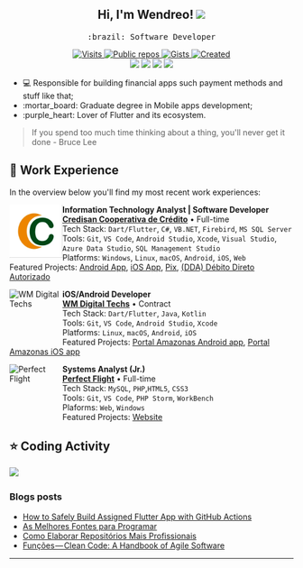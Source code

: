 <h2 align="center"> Hi, I'm Wendreo! <img src="https://media.giphy.com/media/hvRJCLFzcasrR4ia7z/giphy.gif" width="25px">
 <br/> </h2> 

<p align="center"> <samp>:brazil: Software Developer</p>
  
<p align="center">
 <a href="https://marketplace.visualstudio.com/items?itemName=wendreof.ufo">
  <img src="https://komarev.com/ghpvc/?username=wendreof" alt="Visits" />
 <img src="https://badges.pufler.dev/repos/wendreof" alt="Public repos" />
<img src="https://badges.pufler.dev/gists/wendreof" alt="Gists" />
  <img src="https://badges.pufler.dev/created/wendreof/wendreof" alt="Created" />
</div><br>
<a href="https://www.linkedin.com/in/wendreof/"><img src="https://img.shields.io/badge/linkedin-%230077B5.svg?&style=for-the-badge&logo=linkedin&logoColor=white"/></a>
<a href="https://instagram.com/wendreof"><img src="https://img.shields.io/badge/instagram-%23E4405F.svg?&style=for-the-badge&logo=instagram&logoColor=white"/></a>
<a href="https://www.twitch.tv/wendreof"/><img src="https://img.shields.io/badge/Twitch-9146FF?style=for-the-badge&logo=twitch&logoColor=white"/></a>
<a href="https://medium.com/@wendreof"><img src="https://img.shields.io/badge/Medium-%23000000.svg?style=for-the-badge&logo=Medium&logoColor=white"/></a>

<ul>
  <li>💻 Responsible for building financial apps such payment methods and stuff like that;</li>
  <li>:mortar_board: Graduate degree in Mobile apps development;</li>
  <li>:purple_heart: Lover of Flutter and its ecosystem.</li>
</ul>

> If you spend too much time thinking about a thing, you'll never get it done - Bruce Lee

## :briefcase: Work Experience
In the overview below you'll find my most recent work experiences:

[<img align="left" height="94px" width="94px" alt="Credisan Cooperativa de Crédito" src="images/logo.png"/>](https://portal.credisan.com.br/)

**Information Technology Analyst | Software Developer** \
[**Credisan Cooperativa de Crédito**](https://portal.credisan.com.br/) • Full-time \
Tech Stack: `Dart/Flutter`, `C#`, `VB.NET`, `Firebird`, `MS SQL Server`\
Tools: `Git`, `VS Code`, `Android Studio`, `Xcode`, `Visual Studio`, `Azure Data Studio`,  `SQL Management Studio`\
Platforms: `Windows`, `Linux`,  `macOS`,  `Android`, `iOS`, `Web`\
Featured Projects: [Android App](https://play.google.com/store/apps/details?id=br.com.credisan), [iOS App](https://apps.apple.com/br/app/credisan-pix/id1531922714), [Pix](https://portal.credisan.com.br/pix/), [(DDA) Débito Direto Autorizado](https://portal.credisan.com.br/pix/)
<br/>

[<img align="left" height="94px" width="94px" alt="WM Digital Techs" src="https://media-exp1.licdn.com/dms/image/C4D0BAQFqnOuFdRwoTQ/company-logo_200_200/0/1601140298524?e=1639612800&v=beta&t=qKTUcwSwHzc87DhOMkZpjNV1vqdcW2dbkUMJq-KNjfw"/>](https://www.linkedin.com/company/wm-digital-techs)

**iOS/Android Developer** \
[**WM Digital Techs**](https://www.linkedin.com/company/wm-digital-techs) • Contract \
Tech Stack: `Dart/Flutter`, `Java`, `Kotlin`\
Tools: `Git`, `VS Code`, `Android Studio`, `Xcode`\
Platforms:  `Linux`,  `macOS`,  `Android`, `iOS`\
Featured Projects: [Portal Amazonas Android app](https://play.google.com/store/apps/details?id=br.com.sistemasamazonas), [Portal Amazonas iOS app](https://apps.apple.com/br/app/portal-amazonas/id1549608609)
<br/>

[<img align="left" height="94px" width="94px" alt="Perfect Flight" src="https://media-exp1.licdn.com/dms/image/C4E0BAQFigB0yzJzzeg/company-logo_200_200/0/1519865074333?e=2159024400&v=beta&t=uNCrA9MDuPXRrMLrqMwanYt7MVklKa3-7R3IAeLSRlQ"/>](https://perfectflight.com.br/)

**Systems Analyst (Jr.)** \
[**Perfect Flight**](https://perfectflight.com.br/) • Full-time \
Tech Stack: `MySQL`, `PHP`,`HTML5`, `CSS3`\
Tools: `Git`, `VS Code`, `PHP Storm`, `WorkBench`\
Plaforms: `Web`, `Windows`\
Featured Projects: [Website](https://perfectflight.com.br/)
<br/>

<!-- 
## 🚀 I've worked with
  <a href="https://marketplace.visualstudio.com/items?itemName=wendreof.ufo">
    <img src="https://img.shields.io/badge/dart-%230175C2.svg?style=for-the-badge&logo=dart&logoColor=white"/>
    <img src="https://img.shields.io/badge/c%23-%23239120.svg?style=for-the-badge&logo=c-sharp&logoColor=white"/>
    <img src="https://img.shields.io/badge/java-%23ED8B00.svg?style=for-the-badge&logo=java&logoColor=white"/>
    <img src="https://img.shields.io/badge/kotlin-%230095D5.svg?style=for-the-badge&logo=kotlin&logoColor=white"/>
    <br>
     <img src="https://img.shields.io/badge/Flutter-%2302569B.svg?style=for-the-badge&logo=Flutter&logoColor=white"/>
     <img src="https://img.shields.io/badge/.NET-5C2D91?style=for-the-badge&logo=.net&logoColor=white"/>
    <br>
    <img src="https://img.shields.io/badge/Microsoft%20SQL%20Sever-CC2927?style=for-the-badge&logo=microsoft%20sql%20server&logoColor=white"/>
    <img src="https://img.shields.io/badge/mysql-%2300f.svg?style=for-the-badge&logo=mysql&logoColor=white"/> 
    <br>
    <img src="https://img.shields.io/badge/VisualStudio-5C2D91.svg?style=for-the-badge&logo=visual-studio&logoColor=white"/>
    <img src="https://img.shields.io/badge/VisualStudioCode-0078d7.svg?style=for-the-badge&logo=visual-studio-code&logoColor=white"/>
    <img src="https://img.shields.io/badge/Xcode-007ACC?style=for-the-badge&logo=Xcode&logoColor=white"/>
    <img src="https://img.shields.io/badge/IntelliJIDEA-000000.svg?style=for-the-badge&logo=intellij-idea&logoColor=white"/>
    <br> 
    <img src="https://img.shields.io/badge/Android-3DDC84?style=for-the-badge&logo=android&logoColor=white"/>
    <img src="https://img.shields.io/badge/iOS-000000?style=for-the-badge&logo=ios&logoColor=white"/>
    <img src="https://img.shields.io/badge/Linux-FCC624?style=for-the-badge&logo=linux&logoColor=black"/>
    <img src="https://img.shields.io/badge/mac%20os-000000?style=for-the-badge&logo=macos&logoColor=F0F0F0"/>
-->
   
## ⭐ Coding Activity
<p align="left">
<img src="https://github-readme-stats.vercel.app/api/wakatime?username=wendreof&custom_title=Languages%20over%20Last%207%20days%20(Powered%20by%20Wakatime)">
</p>
 
 ### Blogs posts
<!-- BLOG-POST-LIST:START -->
- [How to Safely Build Assigned Flutter App with GitHub Actions](https://medium.com/@wendreof/how-to-safely-build-assigned-flutter-app-with-github-actions-8860b1b6eef6?source=rss-c5653a56fd0c------2)
- [As Melhores Fontes para Programar](https://medium.com/@wendreof/as-melhores-fontes-para-programar-762dffe04e45?source=rss-c5653a56fd0c------2)
- [Como Elaborar Repositórios Mais Profissionais](https://medium.com/@wendreof/como-elaborar-reposit%C3%B3rios-mais-profissionais-9aaa93373f39?source=rss-c5653a56fd0c------2)
- [Funções — Clean Code: A Handbook of Agile Software](https://medium.com/@wendreof/fun%C3%A7%C3%B5es-clean-code-a-handbook-of-agile-software-305d2284a2b4?source=rss-c5653a56fd0c------2)
<!-- BLOG-POST-LIST:END -->
____

